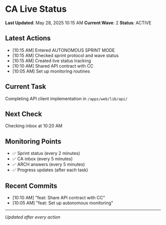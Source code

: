 # CA Live Status

**Last Updated**: May 28, 2025 10:15 AM
**Current Wave**: 2
**Status**: ACTIVE

## Latest Actions
- [10:15 AM] Entered AUTONOMOUS SPRINT MODE
- [10:15 AM] Checked sprint protocol and wave status
- [10:15 AM] Created live status tracking
- [10:10 AM] Shared API contract with CC
- [10:05 AM] Set up monitoring routines

## Current Task
Completing API client implementation in `/apps/web/lib/api/`

## Next Check
Checking inbox at 10:20 AM

## Monitoring Points
- ✅ Sprint status (every 2 minutes)
- ✅ CA inbox (every 5 minutes)
- ✅ ARCH answers (every 5 minutes)
- ✅ Progress updates (after each task)

## Recent Commits
- [10:10 AM] "feat: Share API contract with CC"
- [10:05 AM] "feat: Set up autonomous monitoring"

---
*Updated after every action*